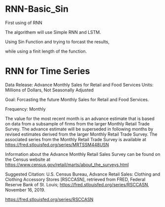 # RNN-Basic_Sin
First using of RNN

The algorithem will use Simple RNN and LSTM.

Using Sin Function and trying to forcast the results,

while using a finit length of the function.

# RNN for Time Series
Data Release: Advance Monthly Sales for Retail and Food Services Units: Millions of Dollars, Not Seasonally Adjusted

Goal: Forcasting the future Monthly Sales for Retail and Food Services.

Frequency: Monthly

The value for the most recent month is an advance estimate that is based on data from a subsample of firms from the larger Monthly Retail Trade Survey. The advance estimate will be superseded in following months by revised estimates derived from the larger Monthly Retail Trade Survey. The associated series from the Monthly Retail Trade Survey is available at https://fred.stlouisfed.org/series/MRTSSM448USN

Information about the Advance Monthly Retail Sales Survey can be found on the Census website at https://www.census.gov/retail/marts/about_the_surveys.html

Suggested Citation: U.S. Census Bureau, Advance Retail Sales: Clothing and Clothing Accessory Stores [RSCCASN], retrieved from FRED, Federal Reserve Bank of St. Louis; https://fred.stlouisfed.org/series/RSCCASN, November 16, 2019.

https://fred.stlouisfed.org/series/RSCCASN
